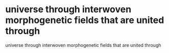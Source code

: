 # universe through interwoven morphogenetic fields that are united through

universe through interwoven morphogenetic fields that are united through